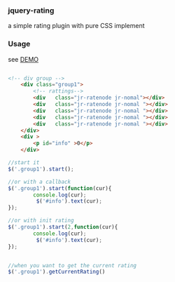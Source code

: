 ### jquery-rating

a simple rating plugin with pure CSS implement


### Usage
see [DEMO](http://jayin.github.io/jquery-rating/demo.html)

```html

<!-- div group -->
    <div class="group1">
        <!-- rattings-->
        <div   class="jr-ratenode jr-nomal"></div>
        <div   class="jr-ratenode jr-nomal "></div>
        <div   class="jr-ratenode jr-nomal "></div>
        <div   class="jr-ratenode jr-nomal "></div>
        <div   class="jr-ratenode jr-nomal "></div>
    </div>
    <div >
        <p id="info" >0</p>
    </div>
```

```javascript
//start it
$('.group1').start();

//or with a callback 
$('.group1').start(function(cur){
        console.log(cur);
         $('#info').text(cur);
});

//or with init rating
$('.group1').start(2,function(cur){
        console.log(cur);
         $('#info').text(cur);
});


//when you want to get the current rating
$('.group1').getCurrentRating()
```
